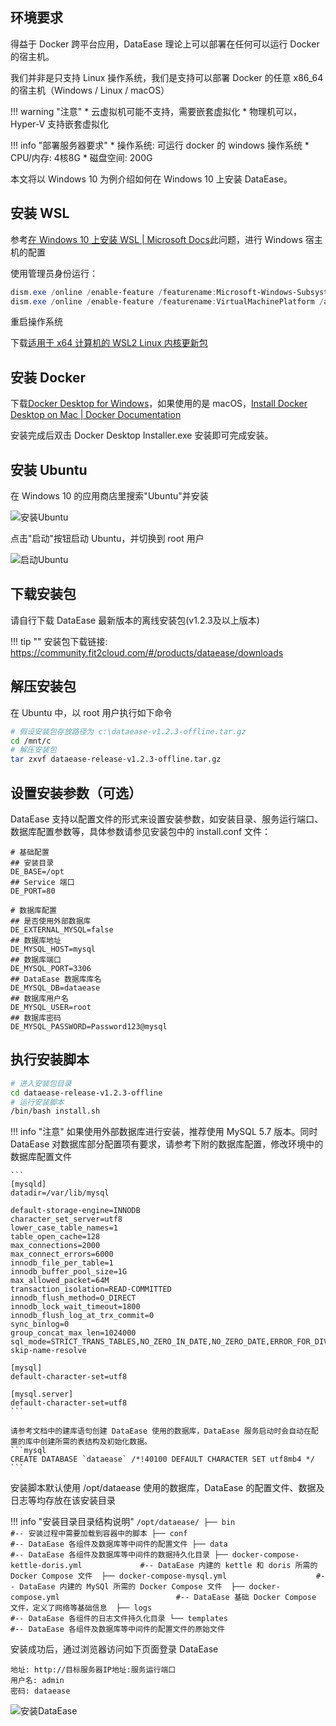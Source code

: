 ## 环境要求

得益于 Docker 跨平台应用，DataEase 理论上可以部署在任何可以运行 Docker 的宿主机。

我们并非是只支持 Linux 操作系统，我们是支持可以部署 Docker 的任意 x86_64 的宿主机（Windows / Linux / macOS）

!!! warning "注意"
	* 云虚拟机可能不支持，需要嵌套虚拟化
	* 物理机可以，Hyper-V 支持嵌套虚拟化

!!! info "部署服务器要求"
    * 操作系统: 可运行 docker 的 windows 操作系统
    * CPU/内存: 4核8G
    * 磁盘空间: 200G

本文将以 Windows 10 为例介绍如何在 Windows 10 上安装 DataEase。

## 安装 WSL

参考[在 Windows 10 上安装 WSL | Microsoft Docs](https://docs.microsoft.com/zh-cn/windows/wsl/install)此问题，进行 Windows 宿主机的配置

使用管理员身份运行：
```powershell
dism.exe /online /enable-feature /featurename:Microsoft-Windows-Subsystem-Linux /all /norestart
dism.exe /online /enable-feature /featurename:VirtualMachinePlatform /all /norestart
```

重启操作系统

下载[适用于 x64 计算机的 WSL2 Linux 内核更新包](https://wslstorestorage.blob.core.windows.net/wslblob/wsl_update_x64.msi)


## 安装 Docker

下载[Docker Desktop for Windows](https://desktop.docker.com/win/main/amd64/Docker%20Desktop%20Installer.exe)，如果使用的是 macOS，[Install Docker Desktop on Mac | Docker Documentation](https://docs.docker.com/desktop/mac/install/)

安装完成后双击 Docker Desktop Installer.exe 安装即可完成安装。


## 安装 Ubuntu

在 Windows 10 的应用商店里搜索"Ubuntu"并安装

![安装Ubuntu](../img/installation/windows-install-ubuntu.png)

点击"启动"按钮启动 Ubuntu，并切换到 root 用户

![启动Ubuntu](../img/installation/launch-ubuntu.png)

## 下载安装包

请自行下载 DataEase 最新版本的离线安装包(v1.2.3及以上版本)

!!! tip ""
    安装包下载链接: https://community.fit2cloud.com/#/products/dataease/downloads


## 解压安装包

在 Ubuntu 中，以 root 用户执行如下命令

```sh
# 假设安装包存放路径为 c:\dataease-v1.2.3-offline.tar.gz
cd /mnt/c
# 解压安装包
tar zxvf dataease-release-v1.2.3-offline.tar.gz
```

## 设置安装参数（可选）

DataEase 支持以配置文件的形式来设置安装参数，如安装目录、服务运行端口、数据库配置参数等，具体参数请参见安装包中的 install.conf 文件：
```properties
# 基础配置
## 安装目录
DE_BASE=/opt
## Service 端口
DE_PORT=80

# 数据库配置
## 是否使用外部数据库
DE_EXTERNAL_MYSQL=false
## 数据库地址
DE_MYSQL_HOST=mysql
## 数据库端口
DE_MYSQL_PORT=3306
## DataEase 数据库库名
DE_MYSQL_DB=dataease
## 数据库用户名
DE_MYSQL_USER=root
## 数据库密码
DE_MYSQL_PASSWORD=Password123@mysql

```

## 执行安装脚本

```sh
# 进入安装包目录
cd dataease-release-v1.2.3-offline
# 运行安装脚本
/bin/bash install.sh
```


!!! info "注意"
    如果使用外部数据库进行安装，推荐使用 MySQL 5.7 版本。同时 DataEase 对数据库部分配置项有要求，请参考下附的数据库配置，修改环境中的数据库配置文件

    ```
    [mysqld]
	datadir=/var/lib/mysql

	default-storage-engine=INNODB
	character_set_server=utf8
	lower_case_table_names=1
	table_open_cache=128
	max_connections=2000
	max_connect_errors=6000
	innodb_file_per_table=1
	innodb_buffer_pool_size=1G
	max_allowed_packet=64M
	transaction_isolation=READ-COMMITTED
	innodb_flush_method=O_DIRECT
	innodb_lock_wait_timeout=1800
	innodb_flush_log_at_trx_commit=0
	sync_binlog=0
	group_concat_max_len=1024000
	sql_mode=STRICT_TRANS_TABLES,NO_ZERO_IN_DATE,NO_ZERO_DATE,ERROR_FOR_DIVISION_BY_ZERO,NO_AUTO_CREATE_USER,NO_ENGINE_SUBSTITUTION
	skip-name-resolve

	[mysql]
	default-character-set=utf8

	[mysql.server]
	default-character-set=utf8
    ```

    请参考文档中的建库语句创建 DataEase 使用的数据库，DataEase 服务启动时会自动在配置的库中创建所需的表结构及初始化数据。
    ```mysql
    CREATE DATABASE `dataease` /*!40100 DEFAULT CHARACTER SET utf8mb4 */
    ```

安装脚本默认使用 /opt/dataease 使用的数据库，DataEase 的配置文件、数据及日志等均存放在该安装目录

!!! info "安装目录目录结构说明"
    ```
    /opt/dataease/
	├── bin                                         #-- 安装过程中需要加载到容器中的脚本
	├── conf                                        #-- DataEase 各组件及数据库等中间件的配置文件
	├── data                                        #-- DataEase 各组件及数据库等中间件的数据持久化目录
	├── docker-compose-kettle-doris.yml             #-- DataEase 内建的 kettle 和 doris 所需的 Docker Compose 文件 
	├── docker-compose-mysql.yml                    #-- DataEase 内建的 MySQl 所需的 Docker Compose 文件 
	├── docker-compose.yml                          #-- DataEase 基础 Docker Compose 文件，定义了网络等基础信息 
	├── logs                                        #-- DataEase 各组件的日志文件持久化目录
	└── templates                                   #-- DataEase 各组件及数据库等中间件的配置文件的原始文件
    ```



安装成功后，通过浏览器访问如下页面登录 DataEase

```
地址: http://目标服务器IP地址:服务运行端口
用户名: admin
密码: dataease
```

![安装DataEase](../img/installation/windows-install.png)